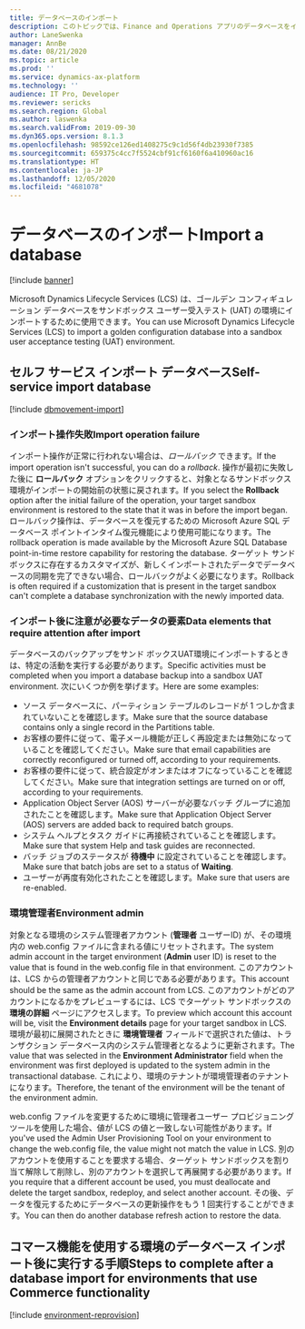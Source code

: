 ```yaml
---
title: データベースのインポート
description: このトピックでは、Finance and Operations アプリのデータベースをインポートする方法について説明します。
author: LaneSwenka
manager: AnnBe
ms.date: 08/21/2020
ms.topic: article
ms.prod: ''
ms.service: dynamics-ax-platform
ms.technology: ''
audience: IT Pro, Developer
ms.reviewer: sericks
ms.search.region: Global
ms.author: laswenka
ms.search.validFrom: 2019-09-30
ms.dyn365.ops.version: 8.1.3
ms.openlocfilehash: 98592ce126ed1408275c9c1d56f4db23930f7385
ms.sourcegitcommit: 659375c4cc7f5524cbf91cf6160f6a410960ac16
ms.translationtype: HT
ms.contentlocale: ja-JP
ms.lasthandoff: 12/05/2020
ms.locfileid: "4681078"
---
```

# <a name="import-a-database"></a><span data-ttu-id="336ee-103">データベースのインポート</span><span class="sxs-lookup"><span data-stu-id="336ee-103">Import a database</span></span>

[!include [banner](../includes/banner.md)]

<span data-ttu-id="336ee-104">Microsoft Dynamics Lifecycle Services (LCS) は、ゴールデン コンフィギュレーション データベースをサンドボックス ユーザー受入テスト (UAT) の環境にインポートするために使用できます。</span><span class="sxs-lookup"><span data-stu-id="336ee-104">You can use Microsoft Dynamics Lifecycle Services (LCS) to import a golden configuration database into a sandbox user acceptance testing (UAT) environment.</span></span>

## <a name="self-service-import-database"></a><span data-ttu-id="336ee-105">セルフ サービス インポート データベース</span><span class="sxs-lookup"><span data-stu-id="336ee-105">Self-service import database</span></span>

[!include [dbmovement-import](../includes/dbmovement-import.md)]

### <a name="import-operation-failure"></a><span data-ttu-id="336ee-106">インポート操作失敗</span><span class="sxs-lookup"><span data-stu-id="336ee-106">Import operation failure</span></span>

<span data-ttu-id="336ee-107">インポート操作が正常に行われない場合は、*ロールバック* できます。</span><span class="sxs-lookup"><span data-stu-id="336ee-107">If the import operation isn't successful, you can do a *rollback*.</span></span> <span data-ttu-id="336ee-108">操作が最初に失敗した後に **ロールバック** オプションをクリックすると、対象となるサンドボックス環境がインポートの開始前の状態に戻されます。</span><span class="sxs-lookup"><span data-stu-id="336ee-108">If you select the **Rollback** option after the initial failure of the operation, your target sandbox environment is restored to the state that it was in before the import began.</span></span> <span data-ttu-id="336ee-109">ロールバック操作は、データベースを復元するための Microsoft Azure SQL データベース ポイントインタイム復元機能により使用可能になります。</span><span class="sxs-lookup"><span data-stu-id="336ee-109">The rollback operation is made available by the Microsoft Azure SQL Database point-in-time restore capability for restoring the database.</span></span> <span data-ttu-id="336ee-110">ターゲット サンドボックスに存在するカスタマイズが、新しくインポートされたデータでデータベースの同期を完了できない場合、ロールバックがよく必要になります。</span><span class="sxs-lookup"><span data-stu-id="336ee-110">Rollback is often required if a customization that is present in the target sandbox can't complete a database synchronization with the newly imported data.</span></span>

### <a name="data-elements-that-require-attention-after-import"></a><span data-ttu-id="336ee-111">インポート後に注意が必要なデータの要素</span><span class="sxs-lookup"><span data-stu-id="336ee-111">Data elements that require attention after import</span></span>

<span data-ttu-id="336ee-112">データベースのバックアップをサンド ボックスUAT環境にインポートするときは、特定の活動を実行する必要があります。</span><span class="sxs-lookup"><span data-stu-id="336ee-112">Specific activities must be completed when you import a database backup into a sandbox UAT environment.</span></span> <span data-ttu-id="336ee-113">次にいくつか例を挙げます。</span><span class="sxs-lookup"><span data-stu-id="336ee-113">Here are some examples:</span></span>

* <span data-ttu-id="336ee-114">ソース データベースに、パーティション テーブルのレコードが 1 つしか含まれていないことを確認します。</span><span class="sxs-lookup"><span data-stu-id="336ee-114">Make sure that the source database contains only a single record in the Partitions table.</span></span>
* <span data-ttu-id="336ee-115">お客様の要件に従って、電子メール機能が正しく再設定または無効になっていることを確認してください。</span><span class="sxs-lookup"><span data-stu-id="336ee-115">Make sure that email capabilities are correctly reconfigured or turned off, according to your requirements.</span></span>
* <span data-ttu-id="336ee-116">お客様の要件に従って、統合設定がオンまたはオフになっていることを確認してください。</span><span class="sxs-lookup"><span data-stu-id="336ee-116">Make sure that integration settings are turned on or off, according to your requirements.</span></span>
* <span data-ttu-id="336ee-117">Application Object Server (AOS) サーバーが必要なバッチ グループに追加されたことを確認します。</span><span class="sxs-lookup"><span data-stu-id="336ee-117">Make sure that Application Object Server (AOS) servers are added back to required batch groups.</span></span>
* <span data-ttu-id="336ee-118">システム ヘルプとタスク ガイドに再接続されていることを確認します。</span><span class="sxs-lookup"><span data-stu-id="336ee-118">Make sure that system Help and task guides are reconnected.</span></span>
* <span data-ttu-id="336ee-119">バッチ ジョブのステータスが **待機中** に設定されていることを確認します。</span><span class="sxs-lookup"><span data-stu-id="336ee-119">Make sure that batch jobs are set to a status of **Waiting**.</span></span>
* <span data-ttu-id="336ee-120">ユーザーが再度有効化されたことを確認します。</span><span class="sxs-lookup"><span data-stu-id="336ee-120">Make sure that users are re-enabled.</span></span>

### <a name="environment-admin"></a><span data-ttu-id="336ee-121">環境管理者</span><span class="sxs-lookup"><span data-stu-id="336ee-121">Environment admin</span></span>

<span data-ttu-id="336ee-122">対象となる環境のシステム管理者アカウント (**管理者** ユーザーID) が、その環境内の web.config ファイルに含まれる値にリセットされます。</span><span class="sxs-lookup"><span data-stu-id="336ee-122">The system admin account in the target environment (**Admin** user ID) is reset to the value that is found in the web.config file in that environment.</span></span> <span data-ttu-id="336ee-123">このアカウントは、LCS からの管理者アカウントと同じである必要があります。</span><span class="sxs-lookup"><span data-stu-id="336ee-123">This account should be the same as the admin account from LCS.</span></span> <span data-ttu-id="336ee-124">このアカウントがどのアカウントになるかをプレビューするには、LCS でターゲット サンドボックスの **環境の詳細** ページにアクセスします。</span><span class="sxs-lookup"><span data-stu-id="336ee-124">To preview which account this account will be, visit the **Environment details** page for your target sandbox in LCS.</span></span> <span data-ttu-id="336ee-125">環境が最初に展開されたときに **環境管理者** フィールドで選択された値は、トランザクション データベース内のシステム管理者となるように更新されます。</span><span class="sxs-lookup"><span data-stu-id="336ee-125">The value that was selected in the **Environment Administrator** field when the environment was first deployed is updated to the system admin in the transactional database.</span></span> <span data-ttu-id="336ee-126">これにより、環境のテナントが環境管理者のテナントになります。</span><span class="sxs-lookup"><span data-stu-id="336ee-126">Therefore, the tenant of the environment will be the tenant of the environment admin.</span></span>

<span data-ttu-id="336ee-127">web.config ファイルを変更するために環境に管理者ユーザー プロビジョニング ツールを使用した場合、値が LCS の値と一致しない可能性があります。</span><span class="sxs-lookup"><span data-stu-id="336ee-127">If you've used the Admin User Provisioning Tool on your environment to change the web.config file, the value might not match the value in LCS.</span></span> <span data-ttu-id="336ee-128">別のアカウントを使用することを要求する場合、ターゲット サンドボックスを割り当て解除して削除し、別のアカウントを選択して再展開する必要があります。</span><span class="sxs-lookup"><span data-stu-id="336ee-128">If you require that a different account be used, you must deallocate and delete the target sandbox, redeploy, and select another account.</span></span> <span data-ttu-id="336ee-129">その後、データを復元するためにデータベースの更新操作をもう 1 回実行することができます。</span><span class="sxs-lookup"><span data-stu-id="336ee-129">You can then do another database refresh action to restore the data.</span></span>

## <a name="steps-to-complete-after-a-database-import-for-environments-that-use-commerce-functionality"></a><span data-ttu-id="336ee-130">コマース機能を使用する環境のデータベース インポート後に実行する手順</span><span class="sxs-lookup"><span data-stu-id="336ee-130">Steps to complete after a database import for environments that use Commerce functionality</span></span>

[!include [environment-reprovision](../includes/environment-reprovision.md)]
